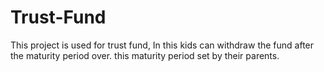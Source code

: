 # Trust-Fund
This project is used for trust fund, In this kids can withdraw the fund after the maturity period over. this maturity period set by their parents.
